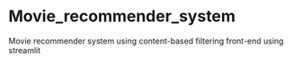 # Movie_recommender_system
Movie recommender system using content-based filtering
front-end using streamlit
